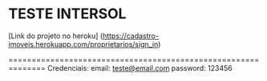 # TESTE INTERSOL

[Link do projeto no heroku]
(https://cadastro-imoveis.herokuapp.com/proprietarios/sign_in)

==============================================================
Credenciais:
  email: teste@email.com
  password: 123456